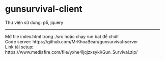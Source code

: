 # gunsurvival-client
Thư viện sử dụng: p5, jquery
<hr>
Mở file index.html trong ./src hoặc chạy run.bat để chơi!
<br>
Code server: https://github.com/MrKhoaBean/gunsurvival-server
<br>
Link tải setup: https://www.mediafire.com/file/yxhe4ljqjzxsyki/Gun_Survival.zip/
